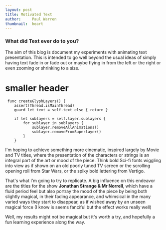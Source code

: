 ```yaml
---
layout: post
title: Motivated Text
author:     Paul Warren
thumbnail:  heart
---
```


### What did Text ever do to you?

The aim of this blog is document my experiments with animating text presentation. This is intended to go well beyond the usual ideas of simply having text fade in or fade out or maybe flying in from the left or the right or even zooming or shrinking to a size.

# smaller header

     func createGlyphLayers() {
        assert(Thread.isMainThread)
        guard let text = self.text else { return }
        
        if let sublayers = self.layer.sublayers {
            for sublayer in sublayers {
                sublayer.removeAllAnimations()
                sublayer.removeFromSuperlayer()
            }
        }

I'm hoping to achieve something more cinematic, inspired largely by Movie and TV titles, where the presentation of the characters or strings is an integral part of the art or mood of the piece. Think bold Sci-fi fonts wiggling into view as if shown on an old poorly tuned TV screen or the scrolling opening roll from Star Wars, or the spiky bold lettering from Vertigo.

That's what I'm going to try to replicate. A big influence on this endeavor are the titles for the show **Jonathan Strange & Mr Norrell**, which have a fluid period feel but also portray the mood of the piece by being both slightly magical, in their fading appearance, and whimsical in the many varied ways they start to disappear, as if wished away by an unseen magical force (I know is seems fanciful but the effect works really well)

Well, my results might not be magical but it's worth a try, and hopefully a fun learning experience along the way.
